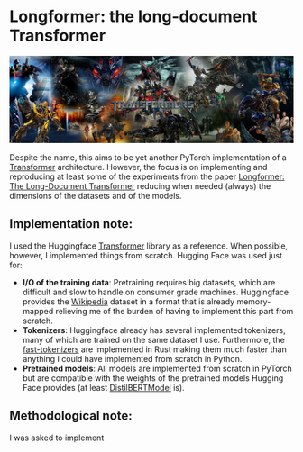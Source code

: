 # Longformer: the long-document Transformer

![Transformers](/doc/imgs/dbl5lu1-528855a2-d961-4e5d-b7eb-b088db142382.jpg)

Despite the name, this aims to be yet another PyTorch implementation of a [Transformer](https://arxiv.org/abs/1706.03762) architecture. However, the focus is on implementing and reproducing at least some of the experiments from the paper [Longformer: The Long-Document Transformer](https://arxiv.org/abs/2004.05150) reducing when needed (always) the dimensions of the datasets and of the models.

## Implementation note:

I used the Huggingface [Transformer](https://github.com/huggingface/transformers) library as a reference. When possible, however, I implemented things from scratch. Hugging Face was used just for:

- **I/O of the training data**: Pretraining requires big datasets, which are difficult and slow to handle on consumer grade machines. Huggingface provides the [Wikipedia](https://huggingface.co/datasets/wikipedia) dataset in a format that is already memory-mapped relieving me of the burden of having to implement this part from scratch.
- **Tokenizers**: Huggingface already has several implemented tokenizers, many of which are trained on the same dataset I use. Furthermore, the [fast-tokenizers](https://huggingface.co/learn/nlp-course/en/chapter6/3) are implemented in Rust making them much faster than anything I could have implemented from scratch in Python.
- **Pretrained models**: All models are implemented from scratch in PyTorch but are compatible with the weights of the pretrained models Hugging Face provides (at least [DistilBERTModel](/model/distil_bert.py/) is).


## Methodological note:

I was asked to implement 